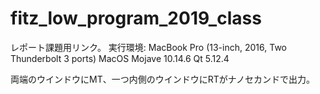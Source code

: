 # fitz_low_program_2019_class
レポート課題用リンク。
実行環境:
MacBook Pro (13-inch, 2016, Two Thunderbolt 3 ports)
MacOS Mojave 10.14.6	Qt 5.12.4

両端のウインドウにMT、一つ内側のウインドウにRTがナノセカンドで出力。
